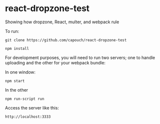 # react-dropzone-test
Showing how dropzone, React, multer, and webpack rule

To run:

    git clone https://github.com/capouch/react-dropzone-test

    npm install

For development purposes, you will need to run two servers; one to handle uploading
and the other for your webpack bundle:

In one window:

    npm start

In the other

    npm run-script run

Access the server like this:

    http://localhost:3333
